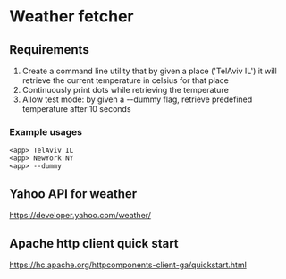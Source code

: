 # Weather fetcher

## Requirements
1. Create a command line utility that by given a place ('TelAviv IL') it will 
retrieve the current temperature in celsius for that place
2. Continuously print dots while retrieving the temperature
3. Allow test mode: by given a --dummy flag, retrieve predefined temperature after 10 seconds

### Example usages
```
<app> TelAviv IL
<app> NewYork NY
<app> --dummy
```

## Yahoo API for weather
https://developer.yahoo.com/weather/

## Apache http client quick start 
https://hc.apache.org/httpcomponents-client-ga/quickstart.html

